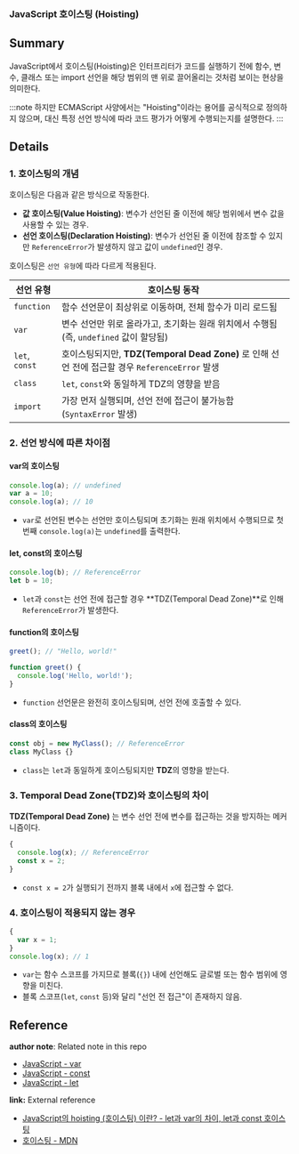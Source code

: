 ### JavaScript 호이스팅 (Hoisting)

## Summary

JavaScript에서 호이스팅(Hoisting)은 인터프리터가 코드를 실행하기 전에 함수, 변수, 클래스 또는 import 선언을 해당 범위의 맨 위로 끌어올리는 것처럼 보이는 현상을 의미한다.

:::note 하지만 ECMAScript 사양에서는 "Hoisting"이라는 용어를 공식적으로 정의하지 않으며, 대신 특정 선언 방식에 따라 코드 평가가 어떻게 수행되는지를 설명한다. :::

## Details

### 1. 호이스팅의 개념

호이스팅은 다음과 같은 방식으로 작동한다.

- **값 호이스팅(Value Hoisting)**: 변수가 선언된 줄 이전에 해당 범위에서 변수 값을 사용할 수 있는 경우.
- **선언 호이스팅(Declaration Hoisting)**: 변수가 선언된 줄 이전에 참조할 수 있지만 `ReferenceError`가 발생하지 않고 값이 `undefined`인 경우.

호이스팅은 `선언 유형`에 따라 다르게 적용된다.

| 선언 유형 | 호이스팅 동작 |
| --- | --- |
| `function` | 함수 선언문이 최상위로 이동하며, 전체 함수가 미리 로드됨 |
| `var` | 변수 선언만 위로 올라가고, 초기화는 원래 위치에서 수행됨 (즉, `undefined` 값이 할당됨) |
| `let`, `const` | 호이스팅되지만, **TDZ(Temporal Dead Zone)** 로 인해 선언 전에 접근할 경우 `ReferenceError` 발생 |
| `class` | `let`, `const`와 동일하게 TDZ의 영향을 받음 |
| `import` | 가장 먼저 실행되며, 선언 전에 접근이 불가능함 (`SyntaxError` 발생) |

### 2. 선언 방식에 따른 차이점

#### **var의 호이스팅**

```js
console.log(a); // undefined
var a = 10;
console.log(a); // 10
```

- `var`로 선언된 변수는 선언만 호이스팅되며 초기화는 원래 위치에서 수행되므로 첫 번째 `console.log(a)`는 `undefined`를 출력한다.

#### **let, const의 호이스팅**

```js
console.log(b); // ReferenceError
let b = 10;
```

- `let`과 `const`는 선언 전에 접근할 경우 **TDZ(Temporal Dead Zone)**로 인해 `ReferenceError`가 발생한다.

#### **function의 호이스팅**

```js
greet(); // "Hello, world!"

function greet() {
  console.log('Hello, world!');
}
```

- `function` 선언문은 완전히 호이스팅되며, 선언 전에 호출할 수 있다.

#### **class의 호이스팅**

```js
const obj = new MyClass(); // ReferenceError
class MyClass {}
```

- `class`는 `let`과 동일하게 호이스팅되지만 **TDZ**의 영향을 받는다.

### 3. Temporal Dead Zone(TDZ)와 호이스팅의 차이

**TDZ(Temporal Dead Zone)** 는 변수 선언 전에 변수를 접근하는 것을 방지하는 메커니즘이다.

```js
{
  console.log(x); // ReferenceError
  const x = 2;
}
```

- `const x = 2`가 실행되기 전까지 블록 내에서 `x`에 접근할 수 없다.

### 4. 호이스팅이 적용되지 않는 경우

```js
{
  var x = 1;
}
console.log(x); // 1
```

- `var`는 함수 스코프를 가지므로 블록(`{}`) 내에 선언해도 글로벌 또는 함수 범위에 영향을 미친다.
- 블록 스코프(`let`, `const` 등)와 달리 "선언 전 접근"이 존재하지 않음.

## Reference

**author note**: Related note in this repo

- [JavaScript - var](./Var.md)
- [JavaScript - const](./Const.md)
- [JavaScript - let](./Let.md)

**link:** External reference

- [JavaScript의 hoisting (호이스팅) 이란? - let과 var의 차이, let과 const 호이스팅](https://dev-ellachoi.tistory.com/1)
- [호이스팅 - MDN](https://developer.mozilla.org/ko/docs/Glossary/Hoisting)
